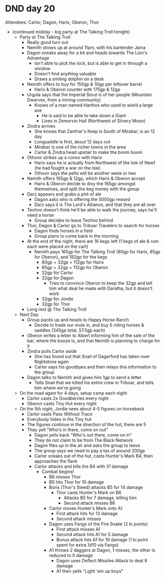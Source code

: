 # DND day 20
Attendees: Carlor, Dagon, Harix, Oberon, Thor

- (continued midday - big party at The Talking Troll tonight)
    - Party at The Talking Troll
        - Really good turn out
        - Nemith shows up at around 11pm, with his bartender Jaina
        - Dagon sneaks away for a bit and heads towards The Lion's Advantage
            - Isn't able to pick the lock, but is able to get in through a window
            - Doesn't find anything valuable
            - Draws a smiling dolphin on a desk
        - Nemith offers to buy for 150gp & 10gp per leftover barrel
            - Harix & Oberon counter with 175gp & 12gp
        - Urgula says that the Imperial Stout is of her people (Mountain Dwarves, from a mining community)
            - Knows of a man named Harthos who used to wield a large axe
                - He is said to be able to take down a Giant
                - Lives in Zemorvin Hall (Northwest of Silvery Moon)
        - Zindra arrives
            - She knows that Zanthar's Keep is South of Mirabar, is an 12 day
            - Longsaddle is first, about 12 days out
            - Mirabar is one of the richer towns in the area
            - Carlor & Zindra head upstair to make the boom boom
        - Othovir strikes up a convo with Harix
            - Harix says he is actually from Northwest of the Isle of Newf (he had fought a war on the Isle)
            - Othovir says the pelts will be another week or two
        - Nemith offers 165gp & 12gp, which Harix & Oberon accept
            - Harix & Oberon decide to divy the 165gp amongst themselves, and split the keg money with the group
        - Darz appears and grabs a pint of ale
            - Dagon asks who is offering the 5000gp reward
            - Darz says it is The Lord's Alliance, and that they are all over
        - Techno doesn't think he'll be able to walk the journey, says he'll need a horse
            - Group decides to leave Techno behind
        - Thor, Dagon & Carlor go to Triboar Travelers to search for horses 
            - Dagon finds horses in a field
            - Group plans to come back in the morning
        - At the end of the night, there are 16 kegs left (1 kegs of ale & rum each were placed on the cart)
            - Nemith pays 165gp for The Talking Troll (80gp for Harix, 85gp for Oberon), and 192gp for the kegs
                - 80gp + 32gp = 112gp for Harix
                - 85gp + 32gp = 112gp for Oberon
                - 32gp for Carlor
                - 32gp for Dagon
                    - Tries to convince Oberon to keep the 32gp and tell him what deal he made with Daratha, but it doesn't work
                - 32gp for Jordie
                - 32gp for Thor
        - Long rest @ The Talking Troll
    - Next Day
        - Group packs up and heads to Happy Horse Ranch
            - Decide to trade our mule in, and buy 5 riding horses & saddles (345gp total, 57.5gp each)
        - Oberon writes a letter to Albert informing him of the sale of the bar, where the booze is, and that Nemith is planning to charge for it
        - Zindra pulls Carlor aside
            - She has found out that Snail of Dagerford has taken over Nightstone again
            - Carlor says his goodbyes and then relays this information to the group
        - Dagon talks to Nemith and gives him 1gp to send a letter
            - Tells Snail that we killed his entire crew in Triboar, and tells him where we're going
    - On the road again for 4 days, setup camp each night
        - Carlor casts 2x Goodberries every night
        - Oberon casts Tiny Hut every night
    - On the 5th night, Jordie sees about 4-5 figures on horseback
        - Carlor casts Pass Without Trace
        - Everybody hides in the Tiny hut
        - The figures continue in the direction of the hut, there are 5
        - They yell "Who's in there, come on out"
            - Dagon yells back "Who's out there, come on in"
            - They do not claim to be from The Black Network
            - Dagon flies up in the air and asks the group to leave
            - The group says we need to pay a tax of around 200gp
            - Carlor sneaks out of the hut, casts Hunter's Mark B4, then approaches the flank
            - Carlor attacks and kills the B4 with 31 damage
                - Combat begins!
                    - B6 misses Thor
                    - B5 hits Thor for 10 damage
                    - Boris (Thor's Steed) attacks B5 for 14 damage
                        - Thor casts Hunter's Mark on B6
                            - Attacks B5 for 7 damage, killing him
                            - Second attack misses B6
                    - Carlor moves Hunter's Mark onto A1
                        - First attack hits for 13 damage
                        - Second attack misses
                    - Dagon uses Fangs of the Fire Snake (2 ki points)
                        - First attack misses A1
                        - Second attack hits A1 for 5 damage
                        - Bonus attack hits A1 for 19 damage (1 ki point spent for extra 1d10 via Fangs)
                    - A1 throws 2 daggers at Dagon, 1 misses, the other is reduced to 0 damage
                        - Dagon uses Deflect Missiles Attack to deal 8 damage
                        - A1 then yells "Light 'em up boys"
